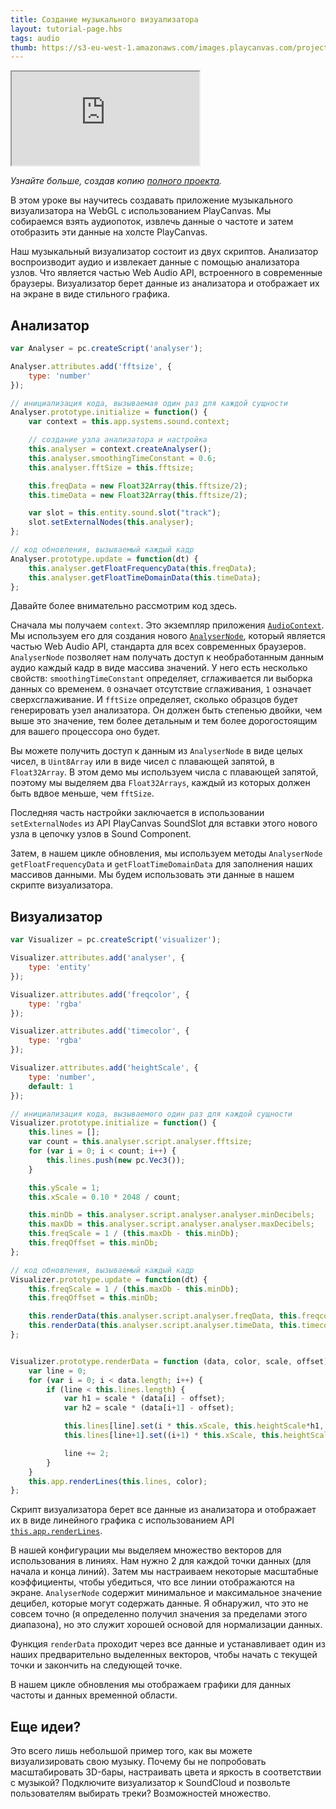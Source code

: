 ```yaml
---
title: Создание музыкального визуализатора
layout: tutorial-page.hbs
tags: audio
thumb: https://s3-eu-west-1.amazonaws.com/images.playcanvas.com/projects/12/405891/L2JCV3-image-75.jpg
---
```


<iframe loading="lazy" src="https://playcanv.as/p/BqhCi6oy/" title="Создание музыкального визуализатора"></iframe>

*Узнайте больше, создав копию [полного проекта][1].*

В этом уроке вы научитесь создавать приложение музыкального визуализатора на WebGL с использованием PlayCanvas. Мы собираемся взять аудиопоток, извлечь данные о частоте и затем отобразить эти данные на холсте PlayCanvas.

Наш музыкальный визуализатор состоит из двух скриптов. Анализатор воспроизводит аудио и извлекает данные с помощью анализатора узлов. Что является частью Web Audio API, встроенного в современные браузеры. Визуализатор берет данные из анализатора и отображает их на экране в виде стильного графика.

## Анализатор

```javascript
var Analyser = pc.createScript('analyser');

Analyser.attributes.add('fftsize', {
    type: 'number'
});

// инициализация кода, вызываемая один раз для каждой сущности
Analyser.prototype.initialize = function() {
    var context = this.app.systems.sound.context;

    // создание узла анализатора и настройка
    this.analyser = context.createAnalyser();
    this.analyser.smoothingTimeConstant = 0.6;
    this.analyser.fftSize = this.fftsize;

    this.freqData = new Float32Array(this.fftsize/2);
    this.timeData = new Float32Array(this.fftsize/2);

    var slot = this.entity.sound.slot("track");
    slot.setExternalNodes(this.analyser);
};

// код обновления, вызываемый каждый кадр
Analyser.prototype.update = function(dt) {
    this.analyser.getFloatFrequencyData(this.freqData);
    this.analyser.getFloatTimeDomainData(this.timeData);
};
```

Давайте более внимательно рассмотрим код здесь.

Сначала мы получаем `context`. Это экземпляр приложения [`AudioContext`][2]. Мы используем его для создания нового [`AnalyserNode`][3], который является частью Web Audio API, стандарта для всех современных браузеров. `AnalyserNode` позволяет нам получать доступ к необработанным данным аудио каждый кадр в виде массива значений. У него есть несколько свойств: `smoothingTimeConstant` определяет, сглаживается ли выборка данных со временем. `0` означает отсутствие сглаживания, `1` означает сверхсглаживание. И `fftSize` определяет, сколько образцов будет генерировать узел анализатора. Он должен быть степенью двойки, чем выше это значение, тем более детальным и тем более дорогостоящим для вашего процессора оно будет.

Вы можете получить доступ к данным из `AnalyserNode` в виде целых чисел, в `Uint8Array` или в виде чисел с плавающей запятой, в `Float32Array`. В этом демо мы используем числа с плавающей запятой, поэтому мы выделяем два `Float32Arrays`, каждый из которых должен быть вдвое меньше, чем `fftSize`.

Последняя часть настройки заключается в использовании `setExternalNodes` из API PlayCanvas SoundSlot для вставки этого нового узла в цепочку узлов в Sound Component.

Затем, в нашем цикле обновления, мы используем методы `AnalyserNode` `getFloatFrequencyData` и `getFloatTimeDomainData` для заполнения наших массивов данными. Мы будем использовать эти данные в нашем скрипте визуализатора.

## Визуализатор

```javascript
var Visualizer = pc.createScript('visualizer');

Visualizer.attributes.add('analyser', {
    type: 'entity'
});

Visualizer.attributes.add('freqcolor', {
    type: 'rgba'
});

Visualizer.attributes.add('timecolor', {
    type: 'rgba'
});

Visualizer.attributes.add('heightScale', {
    type: 'number',
    default: 1
});

// инициализация кода, вызываемого один раз для каждой сущности
Visualizer.prototype.initialize = function() {
    this.lines = [];
    var count = this.analyser.script.analyser.fftsize;
    for (var i = 0; i < count; i++) {
        this.lines.push(new pc.Vec3());
    }

    this.yScale = 1;
    this.xScale = 0.10 * 2048 / count;

    this.minDb = this.analyser.script.analyser.analyser.minDecibels;
    this.maxDb = this.analyser.script.analyser.analyser.maxDecibels;
    this.freqScale = 1 / (this.maxDb - this.minDb);
    this.freqOffset = this.minDb;
};

// код обновления, вызываемый каждый кадр
Visualizer.prototype.update = function(dt) {
    this.freqScale = 1 / (this.maxDb - this.minDb);
    this.freqOffset = this.minDb;

    this.renderData(this.analyser.script.analyser.freqData, this.freqcolor, this.freqScale, this.freqOffset);
    this.renderData(this.analyser.script.analyser.timeData, this.timecolor, 0.5, 0);
};


Visualizer.prototype.renderData = function (data, color, scale, offset) {
    var line = 0;
    for (var i = 0; i < data.length; i++) {
        if (line < this.lines.length) {
            var h1 = scale * (data[i] - offset);
            var h2 = scale * (data[i+1] - offset);

            this.lines[line].set(i * this.xScale, this.heightScale*h1, 0);
            this.lines[line+1].set((i+1) * this.xScale, this.heightScale*h2, 0);

            line += 2;
        }
    }
    this.app.renderLines(this.lines, color);
};
```

Скрипт визуализатора берет все данные из анализатора и отображает их в виде линейного графика с использованием API [`this.app.renderLines`][4].

В нашей конфигурации мы выделяем множество векторов для использования в линиях. Нам нужно 2 для каждой точки данных (для начала и конца линий). Затем мы настраиваем некоторые масштабные коэффициенты, чтобы убедиться, что все линии отображаются на экране. `AnalyserNode` содержит минимальное и максимальное значение децибел, которые могут содержать данные. Я обнаружил, что это не совсем точно (я определенно получил значения за пределами этого диапазона), но это служит хорошей основой для нормализации данных.

Функция `renderData` проходит через все данные и устанавливает один из наших предварительно выделенных векторов, чтобы начать с текущей точки и закончить на следующей точке.

В нашем цикле обновления мы отображаем графики для данных частоты и данных временной области.

## Еще идеи?

Это всего лишь небольшой пример того, как вы можете визуализировать свою музыку. Почему бы не попробовать масштабировать 3D-бары, настраивать цвета и яркость в соответствии с музыкой? Подключите визуализатор к SoundCloud и позвольте пользователям выбирать треки? Возможностей множество.

[1]: https://playcanvas.com/project/405891
[2]: https://developer.mozilla.org/ru/docs/Web/API/AudioContext
[3]: https://developer.mozilla.org/en-US/docs/Web/API/AnalyserNode
[4]: /api/pc.Application.html#renderLines
